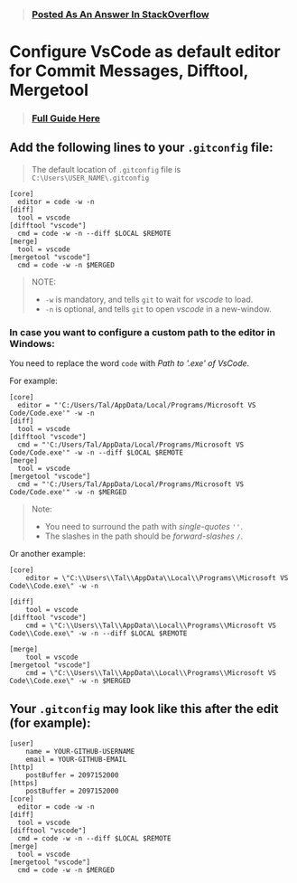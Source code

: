 > ### [Posted As An Answer In StackOverflow](https://stackoverflow.com/a/71192747/14427765)

# Configure VsCode as default editor for Commit Messages, Difftool, Mergetool
> ### [Full Guide Here](https://www.roboleary.net/vscode/2020/09/15/vscode-git.html)

## Add the following lines to your `.gitconfig` file:
> The default location of `.gitconfig` file is `C:\Users\USER_NAME\.gitconfig`
```
[core]
  editor = code -w -n
[diff]
  tool = vscode
[difftool "vscode"]
  cmd = code -w -n --diff $LOCAL $REMOTE
[merge]
  tool = vscode
[mergetool "vscode"]
  cmd = code -w -n $MERGED
```
> NOTE:
> -  `-w` is mandatory, and tells `git` to wait for *vscode* to load.
> - `-n` is optional, and tells `git` to open *vscode* in a new-window.

### In case you want to configure a custom path to the editor in Windows:
You need to replace the word `code` with *Path to '.exe' of VsCode*.

For example:
```
[core]
  editor = "'C:/Users/Tal/AppData/Local/Programs/Microsoft VS Code/Code.exe'" -w -n
[diff]
  tool = vscode
[difftool "vscode"]
  cmd = "'C:/Users/Tal/AppData/Local/Programs/Microsoft VS Code/Code.exe'" -w -n --diff $LOCAL $REMOTE
[merge]
  tool = vscode
[mergetool "vscode"]
  cmd = "'C:/Users/Tal/AppData/Local/Programs/Microsoft VS Code/Code.exe'" -w -n $MERGED
```
> Note:
> - You need to surround the path with *single-quotes* `''`.
> - The slashes in the path should be *forward-slashes* `/`.

Or another example:

```
[core]
	editor = \"C:\\Users\\Tal\\AppData\\Local\\Programs\\Microsoft VS Code\\Code.exe\" -w -n

[diff]
	tool = vscode
[difftool "vscode"]
	cmd = \"C:\\Users\\Tal\\AppData\\Local\\Programs\\Microsoft VS Code\\Code.exe\" -w -n --diff $LOCAL $REMOTE

[merge]
	tool = vscode
[mergetool "vscode"]
	cmd = \"C:\\Users\\Tal\\AppData\\Local\\Programs\\Microsoft VS Code\\Code.exe\" -w -n $MERGED
```


## Your `.gitconfig` may look like this after the edit (for example):

```
[user]
	name = YOUR-GITHUB-USERNAME
	email = YOUR-GITHUB-EMAIL
[http]
	postBuffer = 2097152000
[https]
	postBuffer = 2097152000
[core]
  editor = code -w -n
[diff]
  tool = vscode
[difftool "vscode"]
  cmd = code -w -n --diff $LOCAL $REMOTE
[merge]
  tool = vscode
[mergetool "vscode"]
  cmd = code -w -n $MERGED

```
